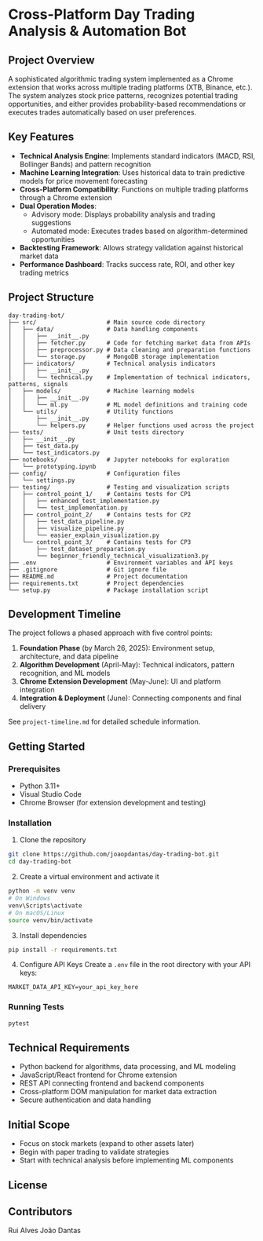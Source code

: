 # Cross-Platform Day Trading Analysis & Automation Bot

## Project Overview
A sophisticated algorithmic trading system implemented as a Chrome extension that works across multiple trading platforms (XTB, Binance, etc.). The system analyzes stock price patterns, recognizes potential trading opportunities, and either provides probability-based recommendations or executes trades automatically based on user preferences.

## Key Features
- **Technical Analysis Engine**: Implements standard indicators (MACD, RSI, Bollinger Bands) and pattern recognition
- **Machine Learning Integration**: Uses historical data to train predictive models for price movement forecasting
- **Cross-Platform Compatibility**: Functions on multiple trading platforms through a Chrome extension
- **Dual Operation Modes**: 
  - Advisory mode: Displays probability analysis and trading suggestions
  - Automated mode: Executes trades based on algorithm-determined opportunities
- **Backtesting Framework**: Allows strategy validation against historical market data
- **Performance Dashboard**: Tracks success rate, ROI, and other key trading metrics

## Project Structure
```
day-trading-bot/
├── src/                    # Main source code directory
│   ├── data/               # Data handling components
│   │   ├── __init__.py
│   │   ├── fetcher.py      # Code for fetching market data from APIs
│   │   ├── preprocessor.py # Data cleaning and preparation functions
│   │   └── storage.py      # MongoDB storage implementation
│   ├── indicators/         # Technical analysis indicators
│   │   ├── __init__.py
│   │   └── technical.py    # Implementation of technical indicators, patterns, signals
│   ├── models/             # Machine learning models
│   │   ├── __init__.py
│   │   └── ml.py           # ML model definitions and training code
│   └── utils/              # Utility functions
│       ├── __init__.py
│       └── helpers.py      # Helper functions used across the project
├── tests/                  # Unit tests directory
│   ├── __init__.py
│   ├── test_data.py
│   └── test_indicators.py
├── notebooks/              # Jupyter notebooks for exploration
│   └── prototyping.ipynb
├── config/                 # Configuration files
│   └── settings.py
├── testing/                # Testing and visualization scripts
│   ├── control_point_1/    # Contains tests for CP1
│   │   ├── enhanced_test_implementation.py
│   │   └── test_implementation.py
│   ├── control_point_2/    # Contains tests for CP2
│   │   ├── test_data_pipeline.py
│   │   ├── visualize_pipeline.py
│   │   └── easier_explain_visualization.py
│   └── control_point_3/    # Contains tests for CP3
│       ├── test_dataset_preparation.py
│       └── beginner_friendly_technical_visualization3.py
├── .env                    # Environment variables and API keys
├── .gitignore              # Git ignore file
├── README.md               # Project documentation
├── requirements.txt        # Project dependencies
└── setup.py                # Package installation script           
```

## Development Timeline
The project follows a phased approach with five control points:

1. **Foundation Phase** (by March 26, 2025): Environment setup, architecture, and data pipeline
2. **Algorithm Development** (April-May): Technical indicators, pattern recognition, and ML models
3. **Chrome Extension Development** (May-June): UI and platform integration
4. **Integration & Deployment** (June): Connecting components and final delivery

See `project-timeline.md` for detailed schedule information.

## Getting Started

### Prerequisites
- Python 3.11+
- Visual Studio Code
- Chrome Browser (for extension development and testing)

### Installation

1. Clone the repository
```bash
git clone https://github.com/joaopdantas/day-trading-bot.git
cd day-trading-bot
```

2. Create a virtual environment and activate it
```bash
python -m venv venv
# On Windows
venv\Scripts\activate
# On macOS/Linux
source venv/bin/activate
```

3. Install dependencies
```bash
pip install -r requirements.txt
```

4. Configure API Keys
Create a `.env` file in the root directory with your API keys:
```
MARKET_DATA_API_KEY=your_api_key_here
```

### Running Tests
```bash
pytest
```

## Technical Requirements
- Python backend for algorithms, data processing, and ML modeling
- JavaScript/React frontend for Chrome extension
- REST API connecting frontend and backend components
- Cross-platform DOM manipulation for market data extraction
- Secure authentication and data handling

## Initial Scope
- Focus on stock markets (expand to other assets later)
- Begin with paper trading to validate strategies
- Start with technical analysis before implementing ML components

## License

## Contributors
Rui Alves
João Dantas
